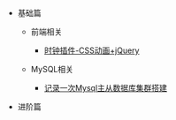 * 基础篇

  * 前端相关
  
    * [时钟插件-CSS动画+jQuery](blog/时钟插件-CSS动画+jQuery.md)
	
  * MySQL相关
  
    * [记录一次Mysql主从数据库集群搭建](blog/记录一次搭建Mysql主从数据库集群.md)

* 进阶篇